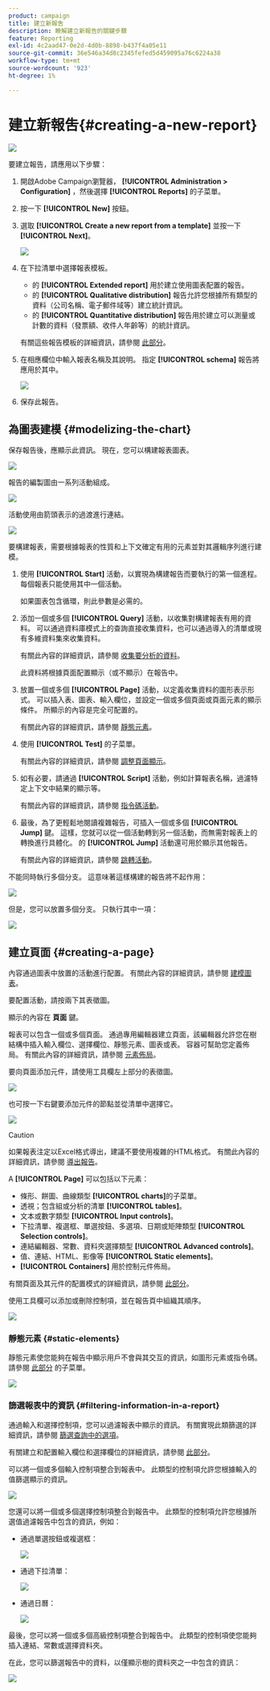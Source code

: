 ```yaml
---
product: campaign
title: 建立新報吿
description: 瞭解建立新報告的關鍵步驟
feature: Reporting
exl-id: 4c2aad47-0e2d-4d0b-8898-b437f4a05e11
source-git-commit: 36e546a34d8c2345fefed5d459095a76c6224a38
workflow-type: tm+mt
source-wordcount: '923'
ht-degree: 1%

---
```


# 建立新報吿{#creating-a-new-report}

![](../../assets/common.svg)

要建立報告，請應用以下步驟：

1. 開啟Adobe Campaign瀏覽器， **[!UICONTROL Administration > Configuration]** ，然後選擇 **[!UICONTROL Reports]** 的子菜單。
1. 按一下 **[!UICONTROL New]** 按鈕。
1. 選取 **[!UICONTROL Create a new report from a template]** 並按一下 **[!UICONTROL Next]**。

   ![](assets/s_ncs_advuser_report_wizard_new_01.png)

1. 在下拉清單中選擇報表模板。

   * 的 **[!UICONTROL Extended report]** 用於建立使用圖表配置的報告。
   * 的 **[!UICONTROL Qualitative distribution]** 報告允許您根據所有類型的資料（公司名稱、電子郵件域等）建立統計資訊。
   * 的 **[!UICONTROL Quantitative distribution]** 報告用於建立可以測量或計數的資料（發票額、收件人年齡等）的統計資訊。

   有關這些報告模板的詳細資訊，請參閱 [此部分](../../reporting/using/about-descriptive-analysis.md)。

1. 在相應欄位中輸入報表名稱及其說明。 指定 **[!UICONTROL schema]** 報告將應用於其中。

   ![](assets/s_ncs_advuser_report_wizard_020.png)

1. 保存此報告。

## 為圖表建模 {#modelizing-the-chart}

保存報告後，應顯示此資訊。 現在，您可以構建報表圖表。

![](assets/s_ncs_user_report_wizard_021.png)

報告的編製圖由一系列活動組成。

![](assets/s_ncs_advuser_report_wizard_031.png)

活動使用由箭頭表示的過渡進行連結。

![](assets/s_ncs_advuser_report_wizard_032.png)

要構建報表，需要根據報表的性質和上下文確定有用的元素並對其邏輯序列進行建模。

1. 使用 **[!UICONTROL Start]** 活動，以實現為構建報告而要執行的第一個進程。 每個報表只能使用其中一個活動。

   如果圖表包含循環，則此參數是必需的。

1. 添加一個或多個 **[!UICONTROL Query]** 活動，以收集對構建報表有用的資料。 可以通過資料庫模式上的查詢直接收集資料，也可以通過導入的清單或現有多維資料集來收集資料。

   有關此內容的詳細資訊，請參閱 [收集要分析的資料](../../reporting/using/collecting-data-to-analyze.md)。

   此資料將根據頁面配置顯示（或不顯示）在報告中。

1. 放置一個或多個 **[!UICONTROL Page]** 活動，以定義收集資料的圖形表示形式。 可以插入表、圖表、輸入欄位，並設定一個或多個頁面或頁面元素的顯示條件。 所顯示的內容是完全可配置的。

   有關此內容的詳細資訊，請參閱 [靜態元素](#static-elements)。

1. 使用 **[!UICONTROL Test]** 的子菜單。

   有關此內容的詳細資訊，請參閱 [調整頁面顯示](../../reporting/using/defining-a-conditional-content.md#conditioning-page-display)。

1. 如有必要，請通過 **[!UICONTROL Script]** 活動，例如計算報表名稱，過濾特定上下文中結果的顯示等。

   有關此內容的詳細資訊，請參閱 [指令碼活動](../../reporting/using/advanced-functionalities.md#script-activity)。

1. 最後，為了更輕鬆地閱讀複雜報告，可插入一個或多個 **[!UICONTROL Jump]** 鍵。 這樣，您就可以從一個活動轉到另一個活動，而無需對報表上的轉換進行具體化。 的 **[!UICONTROL Jump]** 活動還可用於顯示其他報告。

   有關此內容的詳細資訊，請參閱 [跳轉活動](../../reporting/using/advanced-functionalities.md#jump-activity)。

不能同時執行多個分支。 這意味著這樣構建的報告將不起作用：

![](assets/reporting_graph_sample_ko.png)

但是，您可以放置多個分支。 只執行其中一項：

![](assets/reporting_graph_sample_ok.png)

## 建立頁面 {#creating-a-page}

內容通過圖表中放置的活動進行配置。 有關此內容的詳細資訊，請參閱 [建模圖表](#modelizing-the-chart)。

要配置活動，請按兩下其表徵圖。

顯示的內容在 **頁面** 鍵。

報表可以包含一個或多個頁面。 通過專用編輯器建立頁面，該編輯器允許您在樹結構中插入輸入欄位、選擇欄位、靜態元素、圖表或表。 容器可幫助您定義佈局。 有關此內容的詳細資訊，請參閱 [元素佈局](../../reporting/using/element-layout.md)。

要向頁面添加元件，請使用工具欄左上部分的表徵圖。

![](assets/reporting_add_component_in_page.png)

也可按一下右鍵要添加元件的節點並從清單中選擇它。

![](assets/s_ncs_advuser_report_wizard_09.png)

>[!CAUTION]
>
>如果報表注定以Excel格式導出，建議不要使用複雜的HTML格式。 有關此內容的詳細資訊，請參閱 [導出報告](../../reporting/using/actions-on-reports.md#exporting-a-report)。

A **[!UICONTROL Page]** 可以包括以下元素：

* 條形、餅圖、曲線類型 **[!UICONTROL charts]**&#x200B;的子菜單。
* 透視；包含組或分析的清單 **[!UICONTROL tables]**。
* 文本或數字類型 **[!UICONTROL Input controls]**。
* 下拉清單、複選框、單選按鈕、多選項、日期或矩陣類型 **[!UICONTROL Selection controls]**。
* 連結編輯器、常數、資料夾選擇類型 **[!UICONTROL Advanced controls]**。
* 值、連結、HTML、影像等 **[!UICONTROL Static elements]**。
* **[!UICONTROL Containers]** 用於控制元件佈局。

有關頁面及其元件的配置模式的詳細資訊，請參閱 [此部分](../../web/using/about-web-forms.md)。

使用工具欄可以添加或刪除控制項，並在報告頁中組織其順序。

![](assets/s_ncs_advuser_report_wizard_08.png)

### 靜態元素 {#static-elements}

靜態元素使您能夠在報告中顯示用戶不會與其交互的資訊，如圖形元素或指令碼。 請參閱 [此部分](../../web/using/static-elements-in-a-web-form.md#inserting-html-content) 的子菜單。

![](assets/s_advuser_report_page_activity_03.png)

### 篩選報表中的資訊 {#filtering-information-in-a-report}

通過輸入和選擇控制項，您可以過濾報表中顯示的資訊。 有關實現此類篩選的詳細資訊，請參閱 [篩選查詢中的選項](../../reporting/using/collecting-data-to-analyze.md#filtering-options-in-the-queries)。

有關建立和配置輸入欄位和選擇欄位的詳細資訊，請參閱 [此部分](../../web/using/about-web-forms.md)。

可以將一個或多個輸入控制項整合到報表中。 此類型的控制項允許您根據輸入的值篩選顯示的資訊。

![](assets/reporting_control_text.png)

您還可以將一個或多個選擇控制項整合到報告中。 此類型的控制項允許您根據所選值過濾報告中包含的資訊，例如：

* 通過單選按鈕或複選框：

   ![](assets/reporting_radio_buttons.png)

* 通過下拉清單：

   ![](assets/reporting_control_list.png)

* 通過日曆：

   ![](assets/reporting_control_date.png)

最後，您可以將一個或多個高級控制項整合到報告中。 此類型的控制項使您能夠插入連結、常數或選擇資料夾。

在此，您可以篩選報告中的資料，以僅顯示樹的資料夾之一中包含的資訊：

![](assets/reporting_control_folder.png)
